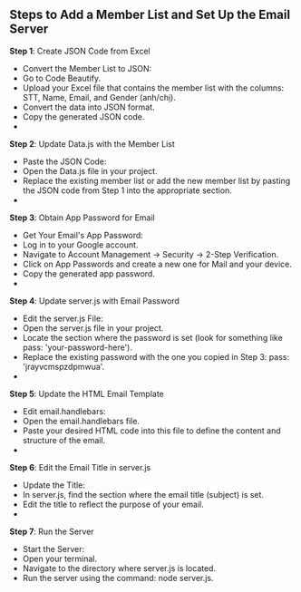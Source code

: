 ## Steps to Add a Member List and Set Up the Email Server
**Step 1**: Create JSON Code from Excel
 - Convert the Member List to JSON:
 - Go to Code Beautify.
 - Upload your Excel file that contains the member list with the columns: STT, Name, Email, and Gender (anh/chị).
 - Convert the data into JSON format.
 - Copy the generated JSON code.
 - 
**Step 2**: Update Data.js with the Member List
 - Paste the JSON Code:
 - Open the Data.js file in your project.
 - Replace the existing member list or add the new member list by pasting the JSON code from Step 1 into the appropriate section.
 - 
**Step 3**: Obtain App Password for Email
 - Get Your Email's App Password:
 - Log in to your Google account.
 - Navigate to Account Management -> Security -> 2-Step Verification.
 - Click on App Passwords and create a new one for Mail and your device.
 - Copy the generated app password.
 - 
**Step 4**: Update server.js with Email Password
 - Edit the server.js File:
 - Open the server.js file in your project.
 - Locate the section where the password is set (look for something like pass: 'your-password-here').
 - Replace the existing password with the one you copied in Step 3: pass: 'jrayvcmspzdpmwua'.
 - 
**Step 5**: Update the HTML Email Template
 - Edit email.handlebars:
 - Open the email.handlebars file.
 - Paste your desired HTML code into this file to define the content and structure of the email.
 - 
**Step 6**: Edit the Email Title in server.js
 - Update the Title:
 - In server.js, find the section where the email title (subject) is set.
 - Edit the title to reflect the purpose of your email.
 - 
**Step 7**: Run the Server
 - Start the Server:
 - Open your terminal.
 - Navigate to the directory where server.js is located.
 - Run the server using the command: node server.js.
